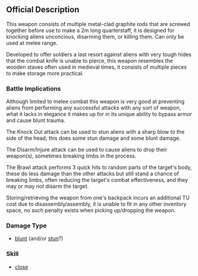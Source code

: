 ## Official Description

This weapon consists of multiple metal-clad graphite rods that are
screwed together before use to make a 2m long quarterstaff, it is
designed for knocking aliens unconcious, disarming them, or killing
them. Can only be used at melee range.

Developed to offer soldiers a last resort against aliens with very tough
hides that the combat knife is unable to pierce, this weapon resembles
the wooden staves often used in medieval times, it consists of multiple
pieces to make storage more practical.

### Battle Implications

Although limited to melee combat this weapon is very good at preventing
aliens from performing any successful attacks with any sort of weapon,
what it lacks in elegance it makes up for in its unique ability to
bypass armor and cause blunt trauma.

The Knock Out attack can be used to stun aliens with a sharp blow to the
side of the head, this does some stun damage and some blunt damage.

The Disarm/Injure attack can be used to cause aliens to drop their
weapon(s), sometimes breaking limbs in the process.

The Brawl attack performs 3 quick hits to random parts of the target's
body, these do less damage than the other attacks but still stand a
chance of breaking limbs, often reducing the target's combat
effectiveness, and they may or may not disarm the target.

Storing/retrieving the weapon from one's backpack incurs an additional
TU cost due to disassembly/assembly, it is unable to fit in any other
inventory space, no such penalty exists when picking up/dropping the
weapon.

### Damage Type

- [blunt](Damage/blunt "wikilink") (and/or
  [stun](Damage/stun "wikilink")?)

### Skill

- [close](Skills/close "wikilink")
